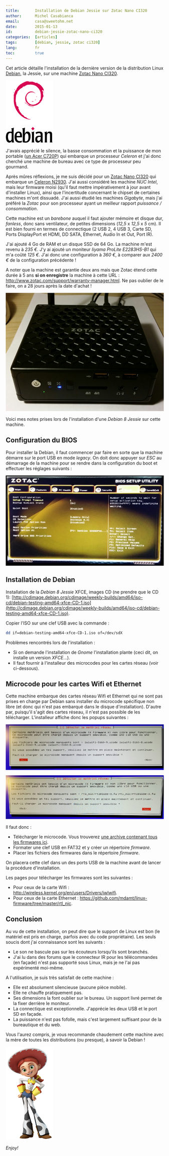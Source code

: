 ```yaml
---
title:       Installation de Debian Jessie sur Zotac Nano CI320
author:      Michel Casabianca
email:       casa@sweetohm.net
date:        2015-01-13
id:          debian-jessie-zotac-nano-ci320
categories:  [articles]
tags:        [debian, jessie, zotac ci320]
lang:        fr
toc:         true
---
```


Cet article détaille l'installation de la dernière version de la distribution Linux [Debian](http://debian.org), la Jessie, sur une machine [Zotac Nano CI320](http://www.zotac.com/products/mini-pcs/zbox-c-series/product/zbox-c-series/detail/zbox-ci320-nano.html).

<!--more-->

![](debian-jessie-zotac-nano-ci320-logo.png)

J'avais apprécié le silence, la basse consommation et la puissance de mon portable ([un Acer C720P](http://sweetohm.net/article/debian-jessie-acer-c720p.html)) qui embarque un processeur *Celeron* et j'ai donc cherché une machine de bureau avec ce type de processeur peu gourmand.

Après mûres réflexions, je me suis décidé pour un [Zotac Nano CI320](http://www.zotac.com/products/mini-pcs/zbox-c-series/product/zbox-c-series/detail/zbox-ci320-nano.html) qui embarque un [Celeron N2930](http://www.cpubenchmark.net/cpu.php?cpu=Intel+Celeron+N2930+%40+1.83GHz). J'ai aussi considéré les machine *NUC Intel*, mais leur firmware moisi (qu'il faut mettre impérativement à jour avant d'installer Linux), ainsi que l'incertitude concernant le chipset de certaines machines m'ont dissuadé. J'ai aussi étudié les machines *Gigabyte*, mais j'ai préféré la *Zotac* pour son processeur ayant un meilleur rapport *puissance / consommation*.

Cette machine est un *barebone* auquel il faut ajouter mémoire et disque dur, *fanless*, donc sans ventilateur, de petites dimensions (*12,5* x *12,5* x *5* cm). Il est bien fourni en termes de connectique (2 USB 2, 4 USB 3, Carte SD, Ports DisplayPort et HDMI, DD SATA, Ethernet, Audio In et Out, Port IR).

J'ai ajouté 4 Go de RAM et un disque SSD de 64 Go. La machine m'est revenu à *235 €*. J'y ai ajouté un moniteur *Iiyama ProLite E2283HS-B1* qui m'a coûté *125 €*. J'ai donc une configuration à *360 €*, à comparer aux *2400 €* de la configuration précédente !

A noter que la machine est garantie deux ans mais que Zotac étend cette durée à 5 ans **si on enregistre** la machine à cette URL : <http://www.zotac.com/support/warranty-manager.html>. Ne pas oublier de le faire, on a 28 jours après la date d'achat !

![](debian-jessie-zotac-nano-ci320-machine.png)

Voici mes notes prises lors de l'installation d'une *Debian 8 Jessie* sur cette machine.

Configuration du BIOS
---------------------

Pour installer la Debian, il faut commencer par faire en sorte que la machine démarre sur le port USB en mode *legacy*. On doit donc appuyer sur *ESC* au démarrage de la machine pour se rendre dans la configuration du boot et effectuer les réglages suivants :

![](debian-jessie-zotac-nano-ci320-boot.png)

Installation de Debian
----------------------

Installation de la *Debian 8 Jessie* XFCE, images CD (ne prendre que le CD 1): [http://cdimage.debian.org/cdimage/weekly-builds/amd64/iso-cd/debian-testing-amd64-xfce-CD-1.iso](http://cdimage.debian.org/cdimage/weekly-builds/amd64/iso-cd/debian-testing-amd64-xfce-CD-1.iso).

Copier l'ISO sur une clef USB avec la commande :

```sh
dd if=debian-testing-amd64-xfce-CD-1.iso of=/dev/sdX
```

Problèmes rencontrés lors de l'installation :

- Si on demande l'installation de *Gnome* l'installation plante (ceci dit, on installe un version *XFCE*...).
- Il faut fournir à l'installeur des microcodes pour les cartes réseau (voir ci-dessous).

Microcode pour les cartes Wifi et Ethernet
------------------------------------------

Cette machine embarque des cartes réseau Wifi et Ethernet qui ne sont pas prises en charge par Debian sans installer du microcode spécifique non libre (et donc qui n'est pas embarqué dans le disque d'installation). D'autre par, puisqu'il s'agit des cartes réseau, il n'est pas possible de les télécharger. L'installeur affiche donc les popups suivantes :

![](debian-jessie-zotac-nano-ci320-microcode-1.png)

![](debian-jessie-zotac-nano-ci320-microcode-2.png)

Il faut donc :

- Télécharger le microcode. Vous trouverez [une archive contenant tous les firmwares ici](http://sweetohm.net/arc/debian-jessie-zotac-nano-ci320-firmware.tar.gz).
- Formater une clef USB en FAT32 et y créer un répertoire *firmware*.
- Placer les fichiers des firmwares dans le répertoire *firmware*.

On placera cette clef dans un des ports USB de la machine avant de lancer la procédure d'installation.

Les pages pour télécharger les firmwares sont les suivantes :

- Pour ceux de la carte Wifi : <http://wireless.kernel.org/en/users/Drivers/iwlwifi>.
- Pour ceux de la carte Ethernet : <https://github.com/mdamt/linux-firmware/tree/master/rtl_nic>.

Conclusion
----------

Au vu de cette installation, on peut dire que le support de Linux est bon (le matériel est pris en charge, parfois avec du code propriétaire). Les seuls soucis dont j'ai connaissance sont les suivants :

- Le son ne bascule pas sur les écouteurs lorsqu'ils sont branchés.
- J'ai lu dans des forums que le connecteur IR pour les télécommandes (en façade) n'est pas supporté sous Linux, mais je ne l'ai pas expérimenté moi-même.

A l'utilisation, je suis très satisfait de cette machine :

- Elle est absolument silencieuse (aucune pièce mobile).
- Elle ne chauffe pratiquement pas.
- Ses dimensions la font oublier sur le bureau. Un support livré permet de la fixer derrière le moniteur.
- La connectique est exceptionnelle. J'apprécie les deux USB et le port SD en façade.
- La puissance n'est pas fofolle, mais c'est largement suffisant pour de la bureautique et du web.

Vous l'aurez compris, je vous recommande chaudement cette machine avec la mère de toutes les distributions (ou presque), à savoir la Debian !

![](debian-jessie-zotac-nano-ci320-jessie.png)

*Enjoy!*
